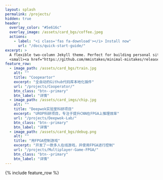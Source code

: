```yaml
---
layout: splash
permalink: /projects/
hidden: true
header:
  overlay_color: "#5e616c"
  overlay_image: /assets/card_bgs/coffee.jpeg
  actions:
    - label: "<i class='fas fa-download'></i> Install now"
      url: "/docs/quick-start-guide/"
excerpt: >
  A flexible two-column Jekyll theme. Perfect for building personal sites, blogs, and portfolios.<br />
  <small><a href="https://github.com/mmistakes/minimal-mistakes/releases/tag/4.26.2">Latest release v4.26.2</a></small>
feature_row:
  - image_path: /assets/card_bgs/train.jpg
    alt: ""
    title: "Coopeartor"
    excerpt: "全自动的Github代码库本地化插件"
    url: "/projects/Cooperator/"
    btn_class: "btn--primary"
    btn_label: "详情"
  - image_path: /assets/card_imgs/chip.jpg
    alt: ""
    title: "Deepwok实验室科研项目"
    excerpt: "UROP科研项目，专注于提升CNN在FPGA上推理效率"
    url: "/projects/Deepwok-Lab/"
    btn_class: "btn--primary"
    btn_label: "详情"
  - image_path: /assets/card_bgs/debug.png
    alt: ""
    title: "用FPGA控制游戏"
    excerpt: "开发了一款多人在线游戏，并使用FPGA进行控制"
    url: "/projects/Multiplayer-Game-FPGA/"
    btn_class: "btn--primary"
    btn_label: "详情"      
---
```


{% include feature_row %}